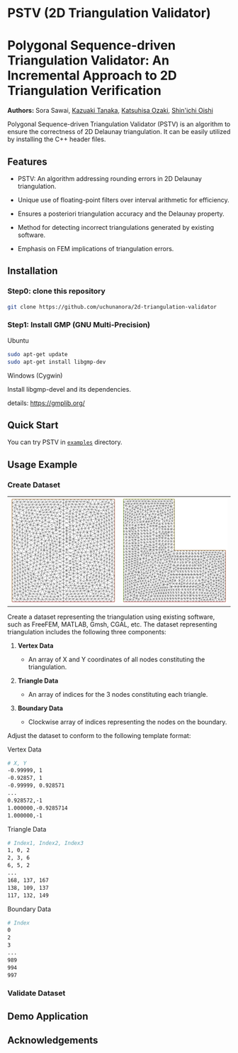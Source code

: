 # PSTV (2D Triangulation Validator)
# Polygonal Sequence-driven Triangulation Validator: An Incremental Approach to 2D Triangulation Verification

**Authors:** Sora Sawai, [Kazuaki Tanaka](https://sites.google.com/site/kazuakitanaka0203/), [Katsuhisa Ozaki](https://www.mathsci.shibaura-it.ac.jp/ozaki/intro.html), [Shin'ichi Oishi](http://www.oishi.info.waseda.ac.jp/)

Polygonal Sequence-driven Triangulation Validator (PSTV) is an algorithm to ensure the correctness of 2D Delaunay triangulation. It can be easily utilized by installing the C++ header files.


## Features

- PSTV: An algorithm addressing rounding errors in 2D Delaunay triangulation.

- Unique use of floating-point filters over interval arithmetic for efficiency.

- Ensures a posteriori triangulation accuracy and the Delaunay property.

- Method for detecting incorrect triangulations generated by existing software.

- Emphasis on FEM implications of triangulation errors.

## Installation

### Step0: clone this repository

```bash
git clone https://github.com/uchunanora/2d-triangulation-validator
```

### Step1: Install GMP (GNU Multi-Precision)

Ubuntu

```bash
sudo apt-get update
sudo apt-get install libgmp-dev
```

Windows (Cygwin)

Install libgmp-devel and its dependencies.

details: https://gmplib.org/

## Quick Start

You can try PSTV in [`examples`](./examples/) directory.




## Usage Example

### Create Dataset

<table>
<tr>
<td><img src="./assets/square.png"></td>
<td><img src="./assets/Lshaped.png"></td>
</tr>
</table>

Create a dataset representing the triangulation using existing software, such as FreeFEM, MATLAB, Gmsh, CGAL, etc. The dataset representing triangulation includes the following three components:

1. **Vertex Data**
    
    - An array of X and Y coordinates of all nodes constituting the triangulation.

2. **Triangle Data**

    - An array of indices for the 3 nodes constituting each triangle.

3. **Boundary Data**

    - Clockwise array of indices representing the nodes on the boundary.

Adjust the dataset to conform to the following template format:

Vertex Data
```bash
# X, Y
-0.99999, 1
-0.92857, 1
-0.99999, 0.928571
...
0.928572,-1
1.000000,-0.9285714
1.000000,-1
```

Triangle Data
```bash
# Index1, Index2, Index3
1, 0, 2
2, 3, 6
6, 5, 2
...
168, 137, 167
138, 109, 137
117, 132, 149
```

Boundary Data
```bash
# Index
0
2
3
...
989
994
997
```
### Validate Dataset

## Demo Application

## Acknowledgements
